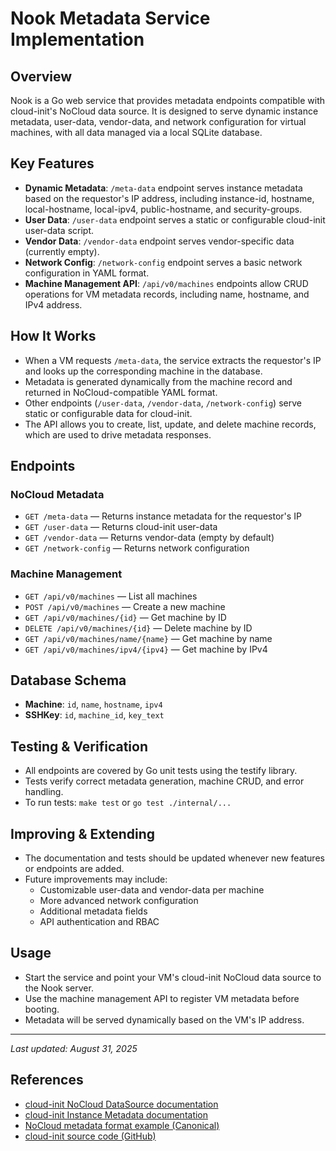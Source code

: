 # Nook Metadata Service Implementation

## Overview
Nook is a Go web service that provides metadata endpoints compatible with cloud-init's NoCloud data source. It is designed to serve dynamic instance metadata, user-data, vendor-data, and network configuration for virtual machines, with all data managed via a local SQLite database.

## Key Features
- **Dynamic Metadata**: `/meta-data` endpoint serves instance metadata based on the requestor's IP address, including instance-id, hostname, local-hostname, local-ipv4, public-hostname, and security-groups.
- **User Data**: `/user-data` endpoint serves a static or configurable cloud-init user-data script.
- **Vendor Data**: `/vendor-data` endpoint serves vendor-specific data (currently empty).
- **Network Config**: `/network-config` endpoint serves a basic network configuration in YAML format.
- **Machine Management API**: `/api/v0/machines` endpoints allow CRUD operations for VM metadata records, including name, hostname, and IPv4 address.

## How It Works
- When a VM requests `/meta-data`, the service extracts the requestor's IP and looks up the corresponding machine in the database.
- Metadata is generated dynamically from the machine record and returned in NoCloud-compatible YAML format.
- Other endpoints (`/user-data`, `/vendor-data`, `/network-config`) serve static or configurable data for cloud-init.
- The API allows you to create, list, update, and delete machine records, which are used to drive metadata responses.

## Endpoints
### NoCloud Metadata
- `GET /meta-data` — Returns instance metadata for the requestor's IP
- `GET /user-data` — Returns cloud-init user-data
- `GET /vendor-data` — Returns vendor-data (empty by default)
- `GET /network-config` — Returns network configuration

### Machine Management
- `GET /api/v0/machines` — List all machines
- `POST /api/v0/machines` — Create a new machine
- `GET /api/v0/machines/{id}` — Get machine by ID
- `DELETE /api/v0/machines/{id}` — Delete machine by ID
- `GET /api/v0/machines/name/{name}` — Get machine by name
- `GET /api/v0/machines/ipv4/{ipv4}` — Get machine by IPv4

## Database Schema
- **Machine**: `id`, `name`, `hostname`, `ipv4`
- **SSHKey**: `id`, `machine_id`, `key_text`

## Testing & Verification
- All endpoints are covered by Go unit tests using the testify library.
- Tests verify correct metadata generation, machine CRUD, and error handling.
- To run tests: `make test` or `go test ./internal/...`

## Improving & Extending
- The documentation and tests should be updated whenever new features or endpoints are added.
- Future improvements may include:
  - Customizable user-data and vendor-data per machine
  - More advanced network configuration
  - Additional metadata fields
  - API authentication and RBAC

## Usage
- Start the service and point your VM's cloud-init NoCloud data source to the Nook server.
- Use the machine management API to register VM metadata before booting.
- Metadata will be served dynamically based on the VM's IP address.

---

_Last updated: August 31, 2025_

## References

- [cloud-init NoCloud DataSource documentation](https://cloudinit.readthedocs.io/en/latest/topics/datasources/nocloud.html)
- [cloud-init Instance Metadata documentation](https://cloudinit.readthedocs.io/en/latest/topics/instancedata.html)
- [NoCloud metadata format example (Canonical)](https://discourse.ubuntu.com/t/nocloud-cloud-init-datasource/15312)
- [cloud-init source code (GitHub)](https://github.com/canonical/cloud-init)
